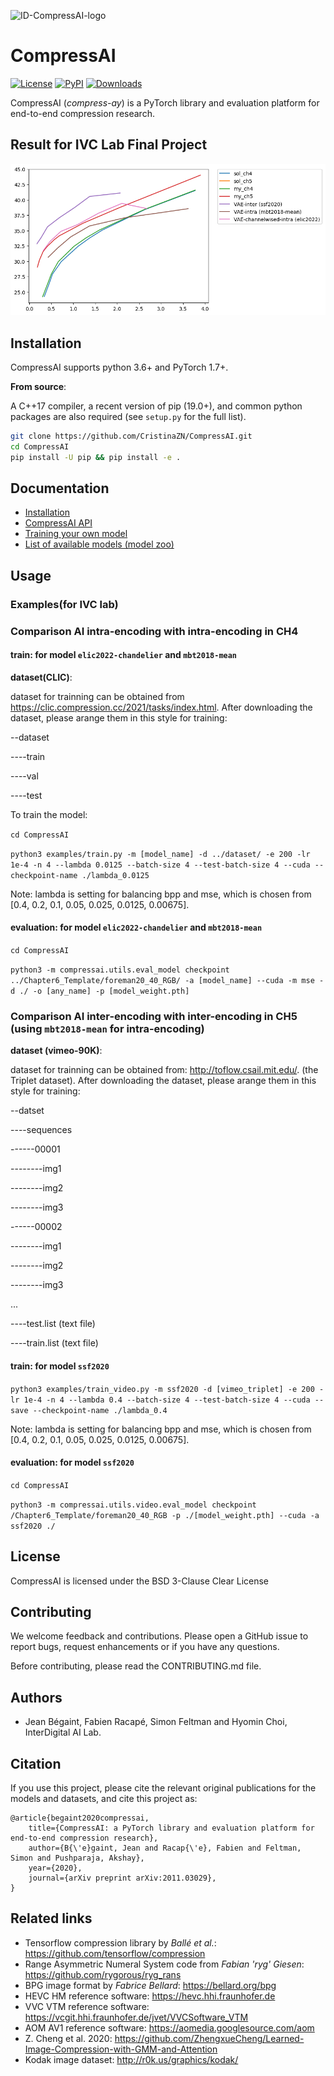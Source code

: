 ![ID-CompressAI-logo](assets/ID-compressAI-logo-750x140.png)

# CompressAI

[![License](https://img.shields.io/github/license/InterDigitalInc/CompressAI?color=blue)](https://github.com/InterDigitalInc/CompressAI/blob/master/LICENSE)
[![PyPI](https://img.shields.io/pypi/v/compressai?color=brightgreen)](https://pypi.org/project/compressai/)
[![Downloads](https://pepy.tech/badge/compressai)](https://pypi.org/project/compressai/#files)

CompressAI (_compress-ay_) is a PyTorch library and evaluation platform for
end-to-end compression research.

## Result for IVC Lab Final Project

![IVC_final_project_result](IVC_Lab_result/IVC_final_project_result.png)




## Installation

CompressAI supports python 3.6+ and PyTorch 1.7+.

**From source**:

A C++17 compiler, a recent version of pip (19.0+), and common python packages
are also required (see `setup.py` for the full list).


```bash
git clone https://github.com/CristinaZN/CompressAI.git
cd CompressAI
pip install -U pip && pip install -e .
```


## Documentation

* [Installation](https://interdigitalinc.github.io/CompressAI/installation.html)
* [CompressAI API](https://interdigitalinc.github.io/CompressAI/)
* [Training your own model](https://interdigitalinc.github.io/CompressAI/tutorials/tutorial_train.html)
* [List of available models (model zoo)](https://interdigitalinc.github.io/CompressAI/zoo.html)

## Usage

### Examples(**for IVC lab**)

### Comparison AI intra-encoding with intra-encoding in CH4

#### train: for model `elic2022-chandelier` and `mbt2018-mean` 

**dataset(CLIC)**:

dataset for trainning can be obtained from https://clic.compression.cc/2021/tasks/index.html. After downloading the dataset, please arange them in this style for training:

--dataset

----train

----val

----test

To train the model:

`cd CompressAI`

`python3 examples/train.py -m [model_name] -d ../dataset/ -e 200 -lr 1e-4 -n 4 --lambda 0.0125 --batch-size 4 --test-batch-size 4 --cuda --checkpoint-name ./lambda_0.0125`

Note: lambda is setting for balancing bpp and mse, which is chosen from [0.4, 0.2, 0.1, 0.05, 0.025, 0.0125, 0.00675].

#### evaluation: for model `elic2022-chandelier` and `mbt2018-mean` 

`cd CompressAI`

`python3 -m compressai.utils.eval_model checkpoint ../Chapter6_Template/foreman20_40_RGB/ -a [model_name] --cuda -m mse -d ./ -o [any_name] -p [model_weight.pth]`


### Comparison AI inter-encoding with inter-encoding in CH5 (using `mbt2018-mean` for intra-encoding)

**dataset (vimeo-90K)**:

dataset for trainning can be obtained from: http://toflow.csail.mit.edu/. (the Triplet dataset). After downloading the dataset, please arange them in this style for training:

--datset

----sequences

------00001

--------img1

--------img2

--------img3

------00002

--------img1

--------img2

--------img3

...

----test.list (text file)

----train.list (text file)

#### train: for model `ssf2020` 

`
python3 examples/train_video.py -m ssf2020 -d [vimeo_triplet] -e 200 -lr 1e-4 -n 4 --lambda 0.4 --batch-size 4 --test-batch-size 4 --cuda --save --checkpoint-name ./lambda_0.4
`

Note: lambda is setting for balancing bpp and mse, which is chosen from [0.4, 0.2, 0.1, 0.05, 0.025, 0.0125, 0.00675].


#### evaluation: for model `ssf2020`

`cd CompressAI`

`python3 -m compressai.utils.video.eval_model checkpoint /Chapter6_Template/foreman20_40_RGB -p ./[model_weight.pth] --cuda -a ssf2020 ./`



## License

CompressAI is licensed under the BSD 3-Clause Clear License

## Contributing

We welcome feedback and contributions. Please open a GitHub issue to report
bugs, request enhancements or if you have any questions.

Before contributing, please read the CONTRIBUTING.md file.

## Authors

* Jean Bégaint, Fabien Racapé, Simon Feltman and Hyomin Choi, InterDigital AI Lab.

## Citation

If you use this project, please cite the relevant original publications for the
models and datasets, and cite this project as:

```
@article{begaint2020compressai,
	title={CompressAI: a PyTorch library and evaluation platform for end-to-end compression research},
	author={B{\'e}gaint, Jean and Racap{\'e}, Fabien and Feltman, Simon and Pushparaja, Akshay},
	year={2020},
	journal={arXiv preprint arXiv:2011.03029},
}
```

## Related links
 * Tensorflow compression library by _Ballé et al._: https://github.com/tensorflow/compression
 * Range Asymmetric Numeral System code from _Fabian 'ryg' Giesen_: https://github.com/rygorous/ryg_rans
 * BPG image format by _Fabrice Bellard_: https://bellard.org/bpg
 * HEVC HM reference software: https://hevc.hhi.fraunhofer.de
 * VVC VTM reference software: https://vcgit.hhi.fraunhofer.de/jvet/VVCSoftware_VTM
 * AOM AV1 reference software: https://aomedia.googlesource.com/aom
 * Z. Cheng et al. 2020: https://github.com/ZhengxueCheng/Learned-Image-Compression-with-GMM-and-Attention
 * Kodak image dataset: http://r0k.us/graphics/kodak/

